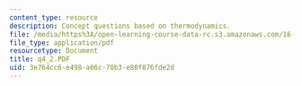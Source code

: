 ```yaml
---
content_type: resource
description: Concept questions based on thermodynamics.
file: /media/https%3A/open-learning-course-data-rc.s3.amazonaws.com/16-01-unified-engineering-i-ii-iii-iv-fall-2005-spring-2006/3e764cc6e498a06c70b3e80f876fde2d_q4_2.PDF
file_type: application/pdf
resourcetype: Document
title: q4_2.PDF
uid: 3e764cc6-e498-a06c-70b3-e80f876fde2d
---
```

